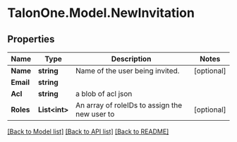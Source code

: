 
# TalonOne.Model.NewInvitation

## Properties

Name | Type | Description | Notes
------------ | ------------- | ------------- | -------------
**Name** | **string** | Name of the user being invited. | [optional] 
**Email** | **string** |  | 
**Acl** | **string** | a blob of acl json | 
**Roles** | **List&lt;int&gt;** | An array of roleIDs to assign the new user to | [optional] 

[[Back to Model list]](../README.md#documentation-for-models)
[[Back to API list]](../README.md#documentation-for-api-endpoints)
[[Back to README]](../README.md)

